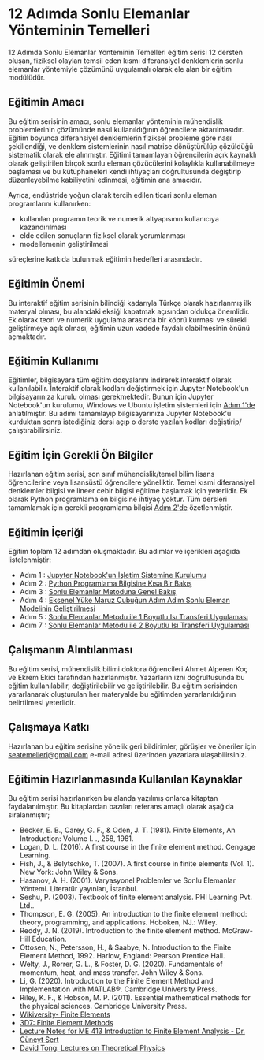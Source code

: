 # 12 Adımda Sonlu Elemanlar Yönteminin Temelleri

12 Adımda Sonlu Elemanlar Yönteminin Temelleri eğitim serisi 12 dersten oluşan, fiziksel olayları temsil eden kısmı diferansiyel denklemlerin sonlu elemanlar yöntemiyle çözümünü uygulamalı olarak ele alan bir eğitim modülüdür.

## Eğitimin Amacı

Bu eğitim serisinin amacı, sonlu elemanlar yönteminin mühendislik problemlerinin çözümünde nasıl kullanıldığının öğrencilere aktarılmasıdır. Eğitim boyunca diferansiyel denklemlerin fiziksel probleme göre nasıl şekillendiği, ve denklem sistemlerinin nasıl matrise dönüştürülüp çözüldüğü sistematik olarak ele alınmıştır. Eğitimi tamamlayan öğrencilerin açık kaynaklı olarak geliştirilen birçok sonlu eleman çözücülerini kolaylıkla kullanabilmeye başlaması ve bu kütüphaneleri kendi ihtiyaçları doğrultusunda değiştirip düzenleyebilme kabiliyetini edinmesi, eğitimin ana amacıdır. 

Ayrıca, endüstride yoğun olarak tercih edilen ticari sonlu eleman programlarını kullanırken:

- kullanılan programın teorik ve numerik altyapısının kullanıcıya kazandırılması
- elde edilen sonuçların fiziksel olarak yorumlanması
- modellemenin geliştirilmesi 

süreçlerine katkıda bulunmak eğitimin hedefleri arasındadır. 

## Eğitimin Önemi

Bu interaktif eğitim serisinin bilindiği kadarıyla Türkçe olarak hazırlanmış ilk materyal olması, bu alandaki eksiği kapatmak açısından oldukça önemlidir. Ek olarak teori ve numerik uygulama arasında bir köprü kurması ve sürekli geliştirmeye açık olması, eğitimin uzun vadede faydalı olabilmesinin önünü açmaktadır. 

## Eğitimin Kullanımı

Eğitimler, bilgisayara tüm eğitim dosyalarını indirerek interaktif olarak kullanılabilir. İnteraktif olarak kodları değiştirmek için Jupyter Notebook'un bilgisayarınıza kurulu olması gerekmektedir. Bunun için Jupyter Notebook'un kurulumu, Windows ve Ubuntu işletim sistemleri için [Adım 1'de](https://github.com/ekremekc/SEA-Temelleri/blob/main/Dersler/1_JupyterNotebookKurulum.ipynb) anlatılmıştır. Bu adımı tamamlayıp bilgisayarınıza Jupyter Notebook'u kurduktan sonra istediğiniz dersi açıp o derste yazılan kodları değiştirip/çalıştırabilirsiniz. 

## Eğitim İçin Gerekli Ön Bilgiler

Hazırlanan eğitim serisi, son sınıf mühendislik/temel bilim lisans öğrencilerine veya lisansüstü öğrencilere yöneliktir. Temel kısmi diferansiyel denklemler bilgisi ve lineer cebir bilgisi eğitime başlamak için yeterlidir. Ek olarak Python programlama ön bilgisine ihtiyaç yoktur. Tüm dersleri tamamlamak için gerekli programlama bilgisi [Adım 2'de](https://github.com/ekremekc/SEA-Temelleri/blob/main/Dersler/2_PythonGiris.ipynb) özetlenmiştir.   

## Eğitimin İçeriği

Eğitim toplam 12 adımdan oluşmaktadır. Bu adımlar ve içerikleri aşağıda listelenmiştir:

- Adım 1 : [Jupyter Notebook'un İşletim Sistemine Kurulumu](https://github.com/ekremekc/SEA-Temelleri/blob/main/Dersler/1_JupyterNotebookKurulum.ipynb) 
- Adım 2 : [Python Programlama Bilgisine Kısa Bir Bakış](https://github.com/ekremekc/SEA-Temelleri/blob/main/Dersler/2_PythonGiris.ipynb) 
- Adım 3 : [Sonlu Elemanlar Metoduna Genel Bakış](https://github.com/ekremekc/SEA-Temelleri/blob/main/Dersler/3_Sonlu_Elemanlar_Metodu_Genel_Bakis.ipynb) 
- Adım 4 : [Eksenel Yüke Maruz Çubuğun Adım Adım Sonlu Eleman Modelinin Geliştirilmesi](https://github.com/ekremekc/SEA-Temelleri/blob/main/Dersler/4_a.ipynb) 
- Adım 5 : [Sonlu Elemanlar Metodu ile 1 Boyutlu Isı Transferi Uygulaması](https://github.com/seatemelleri/SEA-Temelleri/blob/main/Dersler/5_Isi_Denklemi_1B.ipynb) 
- Adım 7 : [Sonlu Elemanlar Metodu ile 2 Boyutlu Isı Transferi Uygulaması](https://github.com/seatemelleri/SEA-Temelleri/blob/main/Dersler/7_a.ipynb) 

## Çalışmanın Alıntılanması

Bu eğitim serisi, mühendislik bilimi doktora öğrencileri Ahmet Alperen Koç ve Ekrem Ekici tarafından hazırlanmıştır. Yazarların izni doğrultusunda bu eğitim kullanılabilir, değiştirilebilir ve geliştirilebilir. Bu eğitim serisinden yararlanarak oluşturulan her materyalde bu eğitimden yararlanıldığının belirtilmesi yeterlidir.

## Çalışmaya Katkı

Hazırlanan bu eğitim serisine yönelik geri bildirimler, görüşler ve öneriler için <a href="mailto:seatemelleri@gmail.com">seatemelleri@gmail.com</a> e-mail adresi üzerinden yazarlara ulaşabilirsiniz.  

## Eğitimin Hazırlanmasında Kullanılan Kaynaklar

Bu eğitim serisi hazırlanırken bu alanda yazılmış onlarca kitaptan faydalanılmıştır. Bu kitaplardan bazıları referans amaçlı olarak aşağıda sıralanmıştır;

- Becker, E. B., Carey, G. F., & Oden, J. T. (1981). Finite Elements, An Introduction: Volume I. ., 258, 1981.
- Logan, D. L. (2016). A first course in the finite element method. Cengage Learning.
- Fish, J., & Belytschko, T. (2007). A first course in finite elements (Vol. 1). New York: John Wiley & Sons.
- Hasanov, A. H. (2001). Varyasyonel Problemler ve Sonlu Elemanlar Yöntemi. Literatür yayınları, İstanbul.
- Seshu, P. (2003). Textbook of finite element analysis. PHI Learning Pvt. Ltd..
- Thompson, E. G. (2005). An introduction to the finite element method: theory, programming, and applications. Hoboken, NJ.: Wiley.
- Reddy, J. N. (2019). Introduction to the finite element method. McGraw-Hill Education.
- Ottosen, N., Petersson, H., & Saabye, N. Introduction to the Finite Element Method, 1992. Harlow, England: Pearson Prentice Hall.
- Welty, J., Rorrer, G. L., & Foster, D. G. (2020). Fundamentals of momentum, heat, and mass transfer. John Wiley & Sons.
- Li, G. (2020). Introduction to the Finite Element Method and Implementation with MATLAB®. Cambridge University Press.
- Riley, K. F., & Hobson, M. P. (2011). Essential mathematical methods for the physical sciences. Cambridge University Press.
- [Wikiversity- Finite Elements](https://en.wikiversity.org/wiki/Finite_elements) 
- [3D7: Finite Element Methods](https://github.com/garth-wells/notebooks-3D7)
- [Lecture Notes for ME 413 Introduction to Finite Element Analysis - Dr. Cüneyt Sert](https://users.metu.edu.tr/home204/csert/wwwhome/teaching_notes.htm)
- [David Tong: Lectures on Theoretical Physics](http://www.damtp.cam.ac.uk/user/tong/teaching.html)
